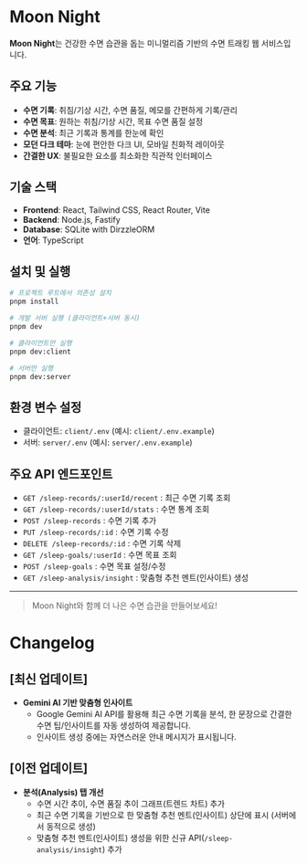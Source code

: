 # Moon Night

**Moon Night**는 건강한 수면 습관을 돕는 미니멀리즘 기반의 수면 트래킹 웹 서비스입니다.

## 주요 기능
- **수면 기록**: 취침/기상 시간, 수면 품질, 메모를 간편하게 기록/관리
- **수면 목표**: 원하는 취침/기상 시간, 목표 수면 품질 설정
- **수면 분석**: 최근 기록과 통계를 한눈에 확인
- **모던 다크 테마**: 눈에 편안한 다크 UI, 모바일 친화적 레이아웃
- **간결한 UX**: 불필요한 요소를 최소화한 직관적 인터페이스

## 기술 스택
- **Frontend**: React, Tailwind CSS, React Router, Vite
- **Backend**: Node.js, Fastify
- **Database**: SQLite with DirzzleORM
- **언어**: TypeScript

## 설치 및 실행

```bash
# 프로젝트 루트에서 의존성 설치
pnpm install

# 개발 서버 실행 (클라이언트+서버 동시)
pnpm dev

# 클라이언트만 실행
pnpm dev:client

# 서버만 실행
pnpm dev:server
```

## 환경 변수 설정
- 클라이언트: `client/.env` (예시: `client/.env.example`)
- 서버: `server/.env` (예시: `server/.env.example`)

## 주요 API 엔드포인트
- `GET /sleep-records/:userId/recent` : 최근 수면 기록 조회
- `GET /sleep-records/:userId/stats` : 수면 통계 조회
- `POST /sleep-records` : 수면 기록 추가
- `PUT /sleep-records/:id` : 수면 기록 수정
- `DELETE /sleep-records/:id` : 수면 기록 삭제
- `GET /sleep-goals/:userId` : 수면 목표 조회
- `POST /sleep-goals` : 수면 목표 설정/수정
- `GET /sleep-analysis/insight` : 맞춤형 추천 멘트(인사이트) 생성

---

> Moon Night와 함께 더 나은 수면 습관을 만들어보세요!

# Changelog

## [최신 업데이트]

- **Gemini AI 기반 맞춤형 인사이트**
  - Google Gemini AI API를 활용해 최근 수면 기록을 분석, 한 문장으로 간결한 수면 팁/인사이트를 자동 생성하여 제공합니다.
  - 인사이트 생성 중에는 자연스러운 안내 메시지가 표시됩니다.

## [이전 업데이트]

- **분석(Analysis) 탭 개선**
  - 수면 시간 추이, 수면 품질 추이 그래프(트렌드 차트) 추가
  - 최근 수면 기록을 기반으로 한 맞춤형 추천 멘트(인사이트) 상단에 표시 (서버에서 동적으로 생성)
  - 맞춤형 추천 멘트(인사이트) 생성을 위한 신규 API(`/sleep-analysis/insight`) 추가
